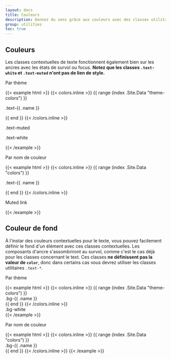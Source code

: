 ```yaml
---
layout: docs
title: Couleurs
description: Donnez du sens grâce aux couleurs avec des classes utilitaires prévues à cet effet. Cela inclut également le support des états au survol.
group: utilities
toc: true
---
```


## Couleurs

Les classes contextuelles de texte fonctionnent également bien sur les ancres avec les états de survol ou focus. **Notez que les classes `.text-white` et `.text-muted` n'ont pas de lien de style.**

<div class="row">
<div class="col-lg-6">
<p class="h3">Par thème</p>
{{< example html >}}
{{< colors.inline >}}
{{ range (index .Site.Data "theme-colors") }}
<p class="text-{{ .name }}{{ if eq .name "light" }} bg-dark{{ end }}">.text-{{ .name }}</p>{{ end }}
{{< /colors.inline >}}
<p class="text-muted">.text-muted</p>
<p class="text-white bg-dark">.text-white</p>
{{< /example >}}
</div>
<div class="col-lg-6">
<p class="h3">Par nom de couleur</p>
{{< example html >}}
{{< colors.inline >}}
{{ range (index .Site.Data "colors") }}
<p class="text-{{ .name }}{{ if eq .name "white" }} bg-dark{{ end }}">.text-{{ .name }}</p>{{ end }}
{{< /colors.inline >}}
<p class="text-muted">Muted link</p>
{{< /example >}}
</div>
</div>

## Couleur de fond

À l'instar des couleurs contextuelles pour le texte, vous pouvez facilement définir le fond d'un élément avec ces classes contextuelles. Les composants d'ancre s'assombriront au survol, comme c'est le cas déjà pour les classes concernant le text. Ces classes **ne définissent pas la valeur de `color`**, donc dans certains cas vous devrez utiliser les classes utilitaires `.text-*`.

<div class="row">
<div class="col-lg-6">
<p class="h3">Par thème</p>
{{< example html >}}
{{< colors.inline >}}
{{ range (index .Site.Data "theme-colors") }}
<div class="p-3 mb-2 bg-{{ .name }} {{ if or (eq .name "light") (eq .name "warning") }}text-dark{{ else }}text-white{{ end }}">.bg-{{ .name }}</div>{{ end }}
{{< /colors.inline >}}
<div class="p-3 mb-2 bg-white text-dark">.bg-white</div>
{{< /example >}}
</div>
<div class="col-lg-6">
<p class="h3">Par nom de couleur</p>
{{< example html >}}
{{< colors.inline >}}
{{ range (index .Site.Data "colors") }}
<div class="p-3 mb-2 bg-{{ .name }} {{ if or (eq .name "white") (eq .name "yellow") (eq .name "green") (eq .name "teal") }}text-dark{{ else }}text-white{{ end }}">.bg-{{ .name }}</div>{{ end }}
{{< /colors.inline >}}
{{< /example >}}
</div>
</div>
